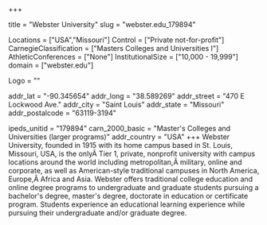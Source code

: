 
+++

title = "Webster University"
slug = "webster.edu_179894"

Locations = ["USA","Missouri"]
Control = ["Private not-for-profit"]
CarnegieClassification = ["Masters Colleges and Universities I"]
AthleticConferences = ["None"]
InstitutionalSize = ["10,000 - 19,999"]
domain = ["webster.edu"]

Logo = ""

addr_lat = "-90.345654"
addr_long = "38.589269"
addr_street = "470 E Lockwood Ave."
addr_city = "Saint Louis"
addr_state = "Missouri"
addr_postalcode = "63119-3194"

ipeds_unitid = "179894"
carn_2000_basic = "Master's Colleges and Universities (larger programs)"
addr_country = "USA"
+++
    Webster University, founded in 1915 with its home campus based in St. Louis, Missouri, USA, is the onlyÂ Tier 1, private, nonprofit university with campus locations around the world including metropolitan,Â military, online and corporate, as well as American-style traditional campuses in North America, Europe,Â Africa and Asia. Webster offers traditional college education and online degree programs to undergraduate and graduate students pursuing a bachelor's degree, master's degree, doctorate in education or certificate program. Students experience an educational learning experience while pursuing their undergraduate and/or graduate degree.  

